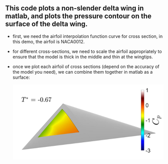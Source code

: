 ## This code plots a non-slender delta wing in matlab, and plots the pressure contour on the surface of the delta wing.
  - first, we need the airfoil interpolation function curve for cross section, in this demo, the airfoil is NACA0012.
  - for different cross-sections, we need to scale the airfoil appropriately to ensure that the model is thick in the middle and thin at the wingtips.
  - once we plot each airfoil of cross sections (depend on the accuracy of the model you need), we can combine them together in matlab as a surface:

    ![this is the link of the figure](https://github.com/general-chen/Matlab/blob/7aff734683189cd0e989294ed6260f71101f78ed/Geometry_contour_animation/delta_wing.png)
